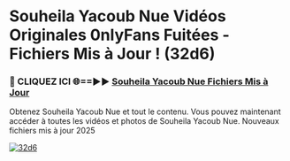 # Souheila Yacoub Nue Vidéos Originales 0nlyFans Fuitées - Fichiers Mis à Jour ! (32d6)

<h3>🔴 CLIQUEZ ICI 🌐==►► <a href="https://tinyurl.com/2pmr4ezf" rel="nofollow">Souheila Yacoub Nue Fichiers Mis à Jour</a></h3>

Obtenez Souheila Yacoub Nue et tout le contenu. Vous pouvez maintenant accéder à toutes les vidéos et photos de Souheila Yacoub Nue. Nouveaux fichiers mis à jour 2025

[![32d6](https://i.imgur.com/6SNvagu.gif)](https://tinyurl.com/2pmr4ezf)
